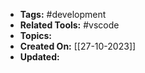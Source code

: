 - **Tags:** #development
- **Related Tools:** #vscode
- **Topics:**
- **Created On:** [[27-10-2023]]
- **Updated:**